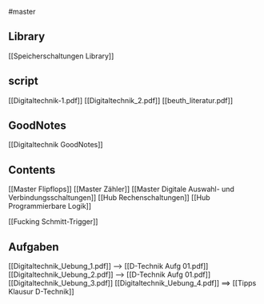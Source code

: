 #master
## Library
[[Speicherschaltungen Library]]

## script
[[Digitaltechnik-1.pdf]]
[[Digitaltechnik_2.pdf]]
[[beuth_literatur.pdf]]

## GoodNotes
[[Digitaltechnik GoodNotes]]

## Contents
[[Master Flipflops]]
[[Master Zähler]]
[[Master Digitale Auswahl- und Verbindungsschaltungen]]
[[Hub Rechenschaltungen]]
[[Hub Programmierbare Logik]]

[[Fucking Schmitt-Trigger]]



## Aufgaben
[[Digitaltechnik_Uebung_1.pdf]] --> [[D-Technik Aufg 01.pdf]]
[[Digitaltechnik_Uebung_2.pdf]] --> [[D-Technik Aufg 01.pdf]]
[[Digitaltechnik_Uebung_3.pdf]]
[[Digitaltechnik_Uebung_4.pdf]]
==> [[Tipps Klausur D-Technik]]